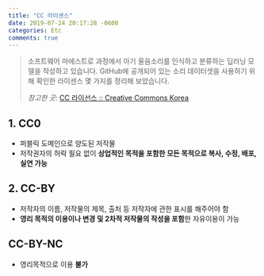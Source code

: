 ```yaml
---
title: "CC 라이센스"
date: 2019-07-24 20:17:28 -0600
categories: Etc
comments: true
---
```


> 소프트웨어 마에스트로 과정에서 아기 울음소리를 인식하고 분류하는 딥러닝 모델을 작성하고 있습니다. 
> GitHub에 공개되어 있는 소리 데이터셋을 사용하기 위해 확인한 라이센스 몇 가지를 정리해 보았습니다.
> 
> *참고한 곳:* [CC 라이선스 :: Creative Commons Korea](http://www.cckorea.org/xe/ccl)

## 1. CC0
* 퍼블릭 도메인으로 양도된 저작물
* 저작권자의 허락 필요 없이 **상업적인 목적을 포함한 모든 목적으로 복사, 수정, 배포, 실연 가능**

## 2. CC-BY
* 저작자의 이름, 저작물의 제목, 출처 등 저작자에 관한 표시를 해주어야 함
* **영리 목적의 이용이나 변경 및 2차적 저작물의 작성을 포함**한 자유이용이 가능

## CC-BY-NC
* 영리목적으로 이용 **불가**
